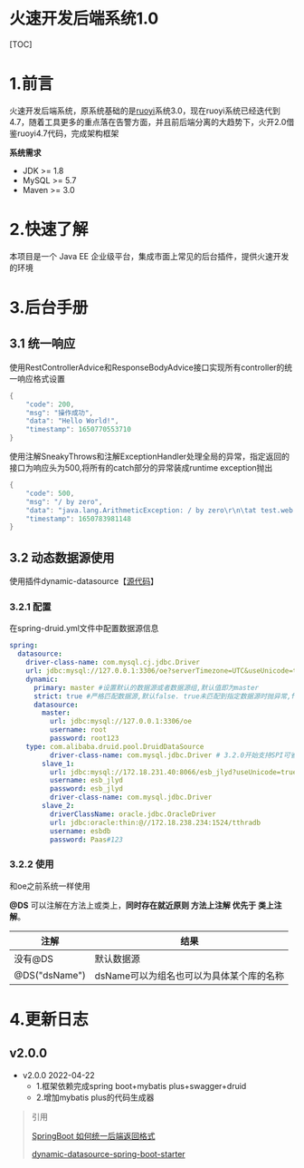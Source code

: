 # 火速开发后端系统1.0

[TOC]

# 1.前言

火速开发后端系统，原系统基础的是[ruoyi](http://doc.ruoyi.vip/)系统3.0，现在ruoyi系统已经迭代到4.7，随着工具更多的重点落在告警方面，并且前后端分离的大趋势下，火开2.0借鉴ruoyi4.7代码，完成架构框架

**系统需求**

- JDK >= 1.8
- MySQL >= 5.7
- Maven >= 3.0



# 2.快速了解

本项目是一个 Java EE 企业级平台，集成市面上常见的后台插件，提供火速开发的环境



# 3.后台手册

## 3.1 统一响应

使用RestControllerAdvice和ResponseBodyAdvice接口实现所有controller的统一响应格式设置

```java
{
    "code": 200,
    "msg": "操作成功",
    "data": "Hello World!",
    "timestamp": 1650770553710
}
```

使用注解SneakyThrows和注解ExceptionHandler处理全局的异常，指定返回的接口为响应头为500,将所有的catch部分的异常装成runtime exception抛出

```java
{
    "code": 500,
    "msg": "/ by zero",
    "data": "java.lang.ArithmeticException: / by zero\r\n\tat test.web.com.huangzb.paas.admin.MyTestController.getException(MyTestController.java:27)\r\n\tat sun.reflect.NativeMethodAccessorImpl.invoke0(Native Method)\r\n\tat ...",
    "timestamp": 1650783981148
}
```



## 3.2 动态数据源使用

使用插件dynamic-datasource【[源代码](https://gitee.com/baomidou/dynamic-datasource-spring-boot-starter)】

### 3.2.1 配置

在spring-druid.yml文件中配置数据源信息

```yml
spring:
  datasource:
    driver-class-name: com.mysql.cj.jdbc.Driver
    url: jdbc:mysql://127.0.0.1:3306/oe?serverTimezone=UTC&useUnicode=true&characterEncoding=utf-8
    dynamic:
      primary: master #设置默认的数据源或者数据源组,默认值即为master
      strict: true #严格匹配数据源,默认false. true未匹配到指定数据源时抛异常,false使用默认数据源
      datasource:
        master:
          url: jdbc:mysql://127.0.0.1:3306/oe
          username: root
          password: root123
    type: com.alibaba.druid.pool.DruidDataSource
          driver-class-name: com.mysql.jdbc.Driver # 3.2.0开始支持SPI可省略此配置
        slave_1:
          url: jdbc:mysql://172.18.231.40:8066/esb_jlyd?useUnicode=true&characterEncoding=utf8
          username: esb_jlyd
          password: esb_jlyd
          driver-class-name: com.mysql.jdbc.Driver
        slave_2:
          driverClassName: oracle.jdbc.OracleDriver
          url: jdbc:oracle:thin:@//172.18.238.234:1524/tthradb
          username: esbdb
          password: Paas#123
```

### 3.2.2 使用

和oe之前系统一样使用

**@DS** 可以注解在方法上或类上，**同时存在就近原则 方法上注解 优先于 类上注解**。

| 注解          | 结果                                     |
| ------------- | ---------------------------------------- |
| 没有@DS       | 默认数据源                               |
| @DS("dsName") | dsName可以为组名也可以为具体某个库的名称 |





# 4.更新日志

##  v2.0.0

- v2.0.0 2022-04-22
  - 1.框架依赖完成spring boot+mybatis plus+swagger+druid
  - 2.增加mybatis plus的代码生成器



> 引用
>
> [SpringBoot 如何统一后端返回格式](https://juejin.cn/post/6986800656950493214)
>
> [dynamic-datasource-spring-boot-starter](https://gitee.com/baomidou/dynamic-datasource-spring-boot-starter)
